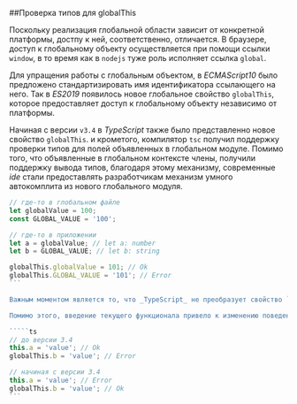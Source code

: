 ##Проверка типов для globalThis

Поскольку реализация глобальной области зависит от конкретной платформы, достпу к ней, соответственно, отличается. В браузере, доступ к глобальному объекту осуществляется при помощи ссылки `window`, в то время как в `nodejs` туже роль исполняет ссылка `global`.

Для упращения работы с глобальным объектом, в _ECMAScript10_ было предложено стандартизировать имя идентификатора ссылающего на него. Так в _ES2019_ появилось новое глобальное свойство `globalThis`, которое предоставляет доступ к глобальному объекту независимо от платформы.

Начиная с версии `v3.4` в _TypeScript_ также было представленно новое свойство `globalThis`. и крометого, компилятор `tsc` получил поддержку проверки типов для полей объявленных в глобальном модуле. Помимо того, что объявленные в глобальном контексте члены, получили поддержку вывода типов, благодаря этому механизму, современные _ide_ стали предоставлять разработчикам механизм умного автокомплита из нового глобального модуля.

`````ts
// где-то в глобальном файле
let globalValue = 100;
const GLOBAL_VALUE = '100';

// где-то в приложении
let a = globalValue; // let a: number
let b = GLOBAL_VALUE; // let b: string

globalThis.globalValue = 101; // Ok
globalThis.GLOBAL_VALUE = '101'; // Error
```

Важным моментом является то, что _TypeScript_ не преобразует свойство `globalThis` при компиляции в более старые версии _ECMAScript_.

Помимо этого, введение текущего функционала привело к изменению поведения предыдущих компиляторов. Если до версии `v3.4` допускалось объявлять члены в глобальном объекте с помощью ссылки `this`, то начиная с версии `v3.4`, такой код вызывает ошибку.

`````ts
// до версии 3.4
this.a = 'value'; // Ok
globalThis.b = 'value'; // Error

// начиная с версии 3.4
this.a = 'value'; // Error
globalThis.b = 'value'; // Ok
```
